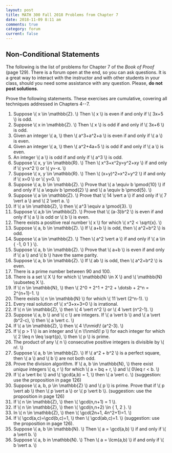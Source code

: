```yaml
---
layout: post
title: MATH 300 Fall 2018 Problems from Chapter 7
date: 2018-11-09 8:11 am
comments: true
category: forum
current: false
---
```


## Non-Conditional Statements

<div class="alert alert-info">
  The following is the list of problems for Chapter 7 of the <em>Book of Proof</em> (page 129).  There is a forum open
  at the end, so you can ask questions.  It is a great way to interact with the instructor and with other students in
  your class, should you need some assistance with any question. Please, <strong>do not post solutions</strong>.
</div>

Prove the following statements.  These exercises are cumulative, covering all techniques addressed in Chapters 4--7.

1. Suppose \\( x \in \mathbb{Z}. \\) Then \\( x \\) is even if and only if \\( 3x+5 \\) is odd.
2. Suppose \\( x in \mathbb{Z}. \\)  Then \\( x \\) is odd if and only if \\( 3x+6 \\) is odd.
3. Given an integer \\( a, \\) then \\( a^3+a^2+a \\) is even if and only if \\( a \\) is even.
4. Given an integer \\( a, \\) then \\( a^2+4a+5 \\) is odd if and only if \\( a \\) is even.
5. An integer \\( a \\) is odd if and only if \\( a^3 \\) is odd.
6. Suppose \\( x, y \in \mathbb{R}. \\)  Then \\( x^3+x^2y=y^2+xy \\) if and only if \\( y=x^2 \\) or \\( y=-x. \\)
7. Suppose \\( x, y \in \mathbb{R}. \\)  Then \\( (x+y)^2=x^2+y^2 \\) if and only if \\( x=0 \\) or \\( y=0. \\)
8. Suppose \\( a, b \in \mathbb{Z}. \\) Prove that \\( a \equiv b \pmod{10} \\) if and only if \\( a \equiv b \pmod{2}
   \\) and \\( a \equiv b \pmod{5}. \\)
9. Suppose \\( a \in \mathbb{Z}. \\) Prove that \\( 14 \vert a \\) if and only if \\( 7 \vert a \\) and \\( 2 \vert
   a. \\)
10. If \\( a \in \mathbb{Z}, \\) then \\( a^3 \equiv a \pmod{3}. \\)
11. Suppose \\( a,b \in \mathbb{Z}. \\)  Prove that \\( (a-3)b^2 \\) is even if and only if \\( a \\) is odd or \\( b
    \\) is even.
12. There exists a positive real number \\( x \\) for which \\( x^2 < \sqrt{x}. \\)
13. Suppose \\( a, b \in \mathbb{Z}. \\) If \\( a+b \\) is odd, then \\( a^2+b^2 \\) is odd.
14. Suppose \\( a \in \mathbb{Z}. \\) Then \\( a^2 \vert a \\) if and only if \\( a \in \{ -1, 0 1 \} \\).
15. Suppose \\( a, b \in \mathbb{Z}. \\)  Prove that \\( a+b \\) is even if and only if \\( a \\) and \\( b \\) have the
    same parity.
16. Suppose \\( a, b \in \mathbb{Z}. \\) If \\( ab \\) is odd, then \\( a^2+b^2 \\) is even.
17. There is a prime number between 90 and 100.
18. There is a set \\( X \\) for which \\( \mathbb{N} \in X \\) and \\( \mathbb{N} \subseteq X \\).
19. If \\( n \in \mathbb{N}, \\) then \\( 2^0 + 2^1 + 2^2 + \dotsb + 2^n = 2^{n+1}-1. \\)
20. There exists \\( n \in \mathbb{N} \\) for which \\( 11 \vert (2^n-1). \\)
21. Every real solution of \\( x^3+x+3=0 \\) is irrational.
22. If \\( n \in \mathbb{Z}, \\) then \\( 4 \vert n^2 \\) or \\( 4 \vert (n^2-1). \\)
23. Suppose \\( a, b \\) and \\( c \\) are integers.  If \\( a \vert b \\) and \\( a \vert (b^2-c), \\) then \\( a \vert
    c. \\)
24. If \\( a \in \mathbb{Z}, \\) then \\( 4 \\!\nmid\\! (a^2-3). \\)
25. If \\( p > 1 \\) is an integer and \\( n \\!\nmid\\! p \\) for each integer for which \\( 2 \leq n \leq \sqrt{p},
    \\) then \\( p \\) is prime.
26. The product of any \\( n \\) consecutive positive integers is divisible by \\( n!. \\)
27. Suppose \\( a, b \in \mathbb{Z}. \\)  If \\( a^2 + b^2 \\) is a perfect square, then \\( a \\) and \\( b \\) are not
    both odd.
28. Prove the division algorithm.  If \\( a, b \in \mathbb{N}, \\) there exist _unique_ integers \\( q, r \\) for which
    \\( a = bq + r, \\) and \\( 0\leq r < b. \\) 
29. If \\( a \vert bc \\) and \\( \gcd(a,b) = 1, \\) then \\( a \vert c. \\) (suggestion: use the proposition in page 126)
30. Suppose \\( a, b, p \in \mathbb{Z} \\) and \\( p \\) is prime.  Prove that if \\( p \vert ab \\) then \\( p \vert a
    \\) or \\( p \vert b \\).  (suggestion: use the proposition in page 126)
31. If \\( n \in \mathbb{Z}, \\) then \\( \gcd(n,n+1) = 1 \\).
32. If \\( n \in \mathbb{Z}, \\) then \\( \gcd(n,n+2) \in \{ 1, 2 \}. \\)
33. In \\( n \in \mathbb{Z}, \\) then \\( \gcd(2n+1, 4n^2+1)=1. \\)
34. If \\( \gcd(a,c)=\gcd(b,c)=1, \\) then \\( \gcd(ab,c)=1. \\) (suggestion: use the proposition in page 126).
35. Suppose \\( a, b \in \mathbb{N}. \\) Then \\( a = \gcd(a,b) \\) if and only if \\( a \vert b. \\)
36. Suppose \\( a, b in \mathbb{N}. \\)  Then \\( a = \lcm(a,b) \\) if and only if \\( b \vert a. \\)
